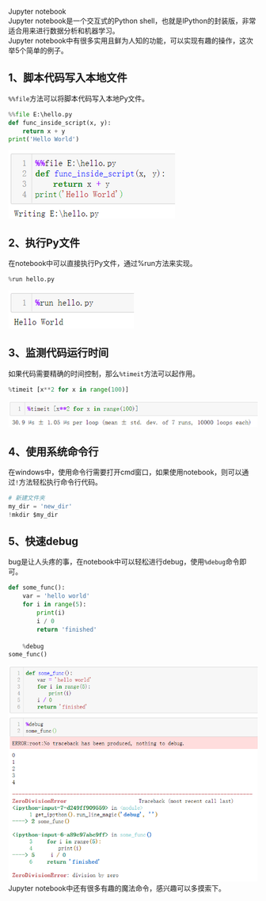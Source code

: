 Jupyter notebook<br />Jupyter notebook是一个交互式的Python shell，也就是IPython的封装版，非常适合用来进行数据分析和机器学习。<br />Jupyter notebook中有很多实用且鲜为人知的功能，可以实现有趣的操作，这次举5个简单的例子。
<a name="RxosW"></a>
## **1、脚本代码写入本地文件**
`%%file`方法可以将脚本代码写入本地Py文件。
```python
%%file E:\hello.py
def func_inside_script(x, y):
    return x + y
print('Hello World')
```
![](./img/1659492759567-af304005-232f-4534-9725-f5f35fb16552.png)
<a name="OabgS"></a>

## **2、执行Py文件**
在notebook中可以直接执行Py文件，通过%run方法来实现。
```python
%run hello.py
```
![](./img/1659492759416-681108e0-01b6-400d-8453-cfc9b08d0de9.png)
<a name="NImns"></a>

## **3、监测代码运行时间**
如果代码需要精确的时间控制，那么`%timeit`方法可以起作用。
```python
%timeit [x**2 for x in range(100)] 
```
![](./img/1659492759404-2d62ee33-b551-4dee-8c4a-b3ff4505ce6b.png)

## **4、使用系统命令行**
在windows中，使用命令行需要打开cmd窗口，如果使用notebook，则可以通过`!`方法轻松执行命令行代码。
```python
# 新建文件夹
my_dir = 'new_dir'
!mkdir $my_dir
```


## **5、快速debug**
bug是让人头疼的事，在notebook中可以轻松进行debug，使用`%debug`命令即可。
```python
def some_func():
	var = 'hello world'
	for i in range(5):
		print(i)
		i / 0
		return 'finished'
	
	%debug
some_func()
```
![](./img/1659492759454-a87e144d-148b-4f47-a228-49482ed7eb30.png)<br />Jupyter notebook中还有很多有趣的魔法命令，感兴趣可以多摸索下。
